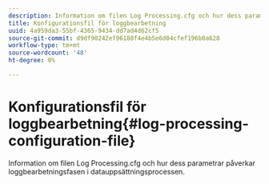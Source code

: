 ```yaml
---
description: Information om filen Log Processing.cfg och hur dess parametrar påverkar loggbearbetningsfasen i datauppsättningsprocessen.
title: Konfigurationsfil för loggbearbetning
uuid: 4a959da3-55bf-4365-9434-dd7ad4d62cf5
source-git-commit: d9df90242ef96188f4e4b5e6d04cfef196b0a628
workflow-type: tm+mt
source-wordcount: '48'
ht-degree: 0%

---
```



# Konfigurationsfil för loggbearbetning{#log-processing-configuration-file}

Information om filen Log Processing.cfg och hur dess parametrar påverkar loggbearbetningsfasen i datauppsättningsprocessen.

